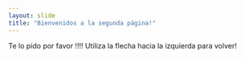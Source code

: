 ```yaml
---
layout: slide
title: "Bienvenidos a la segunda página!"
---
```

Te lo pido por favor !!!! 
Utiliza la flecha hacia la izquierda para volver!
